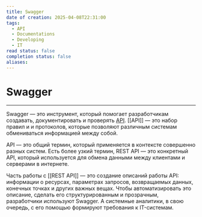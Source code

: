 ```yaml
---
title: Swagger
date of creation: 2025-04-08T22:31:00
tags:
  - API
  - Documentations
  - Developing
  - IT
read status: false
completion status: false
aliases:
---
```

# Swagger
---

Swagger — это инструмент, который помогает разработчикам создавать, документировать и проверять [API](https://practicum.yandex.ru/blog/chto-takoe-api/). [[API]] — это набор правил и и протоколов, которые позволяют различным системам обмениваться информацией между собой.

API — это общий термин, который применяется в контексте совершенно разных систем. Есть более узкий термин, REST API — это конкретный API, который используется для обмена данными между клиентами и серверами в интернете.

Часть работы с [[REST API]] — это создание описаний работы API: информации о ресурсах, параметрах запросов, возвращаемых данных, конечных точках и других важных вещах. Чтобы автоматизировать это описание, сделать его структурированным и прозрачным, разработчики используют Swagger. А системные аналитики, в свою очередь, с его помощью формируют требования к IT-системам.
